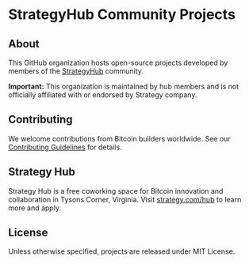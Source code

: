 # StrategyHub Community Projects

## About

This GitHub organization hosts open-source projects developed by members of the [StrategyHub](https://strategy.com/hub) community.

**Important:** This organization is maintained by hub members and is not officially affiliated with or endorsed by Strategy company.

## Contributing

We welcome contributions from Bitcoin builders worldwide. See our [Contributing Guidelines](CONTRIBUTING.md) for details.

## Strategy Hub

Strategy Hub is a free coworking space for Bitcoin innovation and collaboration in Tysons Corner, Virginia. Visit [strategy.com/hub](https://strategy.com/hub) to learn more and apply.

## License

Unless otherwise specified, projects are released under MIT License.
